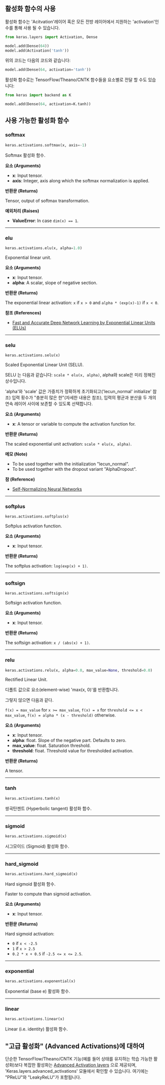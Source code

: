 
## 활성화 함수의 사용

활성화 함수는 'Acitvation'레이어 혹은 모든 전방 레이어에서 지원하는 'activation'인수를 통해 사용 될 수 있습니다. 

```python
from keras.layers import Activation, Dense

model.add(Dense(64))
model.add(Activation('tanh'))
```

위의 코드는 다음의 코드와 같습니다:

```python
model.add(Dense(64, activation='tanh'))
```

활성화 함수로는 TensorFlow/Theano/CNTK 함수들을 요소별로 전달 할 수도 있습니다:

```python
from keras import backend as K

model.add(Dense(64, activation=K.tanh))
```

## 사용 가능한 활성화 함수

### softmax


```python
keras.activations.softmax(x, axis=-1)
```


Softmax 활성화 함수.

__요소 (Arguments)__

- __x__: Input tensor.
- __axis__: Integer, axis along which the softmax normalization is applied.

__반환문 (Returns)__

Tensor, output of softmax transformation.

__예외처리 (Raises)__

- __ValueError__: In case `dim(x) == 1`.
    
----

### elu


```python
keras.activations.elu(x, alpha=1.0)
```


Exponential linear unit.

__요소 (Arguments)__

- __x__: Input tensor.
- __alpha__: A scalar, slope of negative section.

__반환문 (Returns)__

The exponential linear activation: `x` if `x > 0` and
`alpha * (exp(x)-1)` if `x < 0`.

__참조 (References)__

- [Fast and Accurate Deep Network Learning by Exponential
   Linear Units (ELUs)](https://arxiv.org/abs/1511.07289)
    
----

### selu


```python
keras.activations.selu(x)
```


Scaled Exponential Linear Unit (SELU).

SELU 는 다음과 같습니다: `scale * elu(x, alpha)`, alpha와 scale은
미리 정해진 상수입니다.

'alpha'와 'scale' 값은 가중치가 정확하게 초기화되고('lecun_normal' initialize' 참조) 
입력 횟수가 "충분히 많은 한"(자세한 내용은 참조), 입력의 평균과 분산을 두 개의 연속 
레이어 사이에 보존할 수 있도록 선택합니다.


__요소 (Arguments)__

- __x__: A tensor or variable to compute the activation function for.

__반환문 (Returns)__

   The scaled exponential unit activation: `scale * elu(x, alpha)`.

__메모 (Note)__

- To be used together with the initialization "lecun_normal".
- To be used together with the dropout variant "AlphaDropout".

__참 (Reference)__

- [Self-Normalizing Neural Networks](https://arxiv.org/abs/1706.02515)
    
----

### softplus


```python
keras.activations.softplus(x)
```


Softplus activation function.

__요소 (Arguments)__

- __x__: Input tensor.

__반환문 (Returns)__

The softplus activation: `log(exp(x) + 1)`.
    
----

### softsign


```python
keras.activations.softsign(x)
```


Softsign activation function.

__요소 (Arguments)__

- __x__: Input tensor.

__반환문 (Returns)__

The softsign activation: `x / (abs(x) + 1)`.
    
----

### relu


```python
keras.activations.relu(x, alpha=0.0, max_value=None, threshold=0.0)
```


Rectified Linear Unit.

디폴트 값으로 요소(element-wise) 'max(x, 0)'를 반환합니다.

그렇지 않으면 다음과 같다.

`f(x) = max_value` for `x >= max_value`,
`f(x) = x` for `threshold <= x < max_value`,
`f(x) = alpha * (x - threshold)` otherwise.

__요소 (Arguments)__

- __x__: Input tensor.
- __alpha__: float. Slope of the negative part. Defaults to zero.
- __max_value__: float. Saturation threshold.
- __threshold__: float. Threshold value for thresholded activation.

__반환문 (Returns)__

A tensor.
    
----

### tanh


```python
keras.activations.tanh(x)
```


쌍곡탄젠트 (Hyperbolic tangent) 활성화 함수.

----

### sigmoid


```python
keras.activations.sigmoid(x)
```


시그모이드 (Sigmoid) 활성화 함수.

----

### hard_sigmoid


```python
keras.activations.hard_sigmoid(x)
```


Hard sigmoid 활성화 함수.

Faster to compute than sigmoid activation.

__요소 (Arguments)__

- __x__: Input tensor.

__반환문 (Returns)__

Hard sigmoid activation:

- `0` if `x < -2.5`
- `1` if `x > 2.5`
- `0.2 * x + 0.5` if `-2.5 <= x <= 2.5`.

----

### exponential


```python
keras.activations.exponential(x)
```


Exponential (base e) 활성화 함수.

----

### linear


```python
keras.activations.linear(x)
```


Linear (i.e. identity) 활성화 함수.


## "고급 활성화" (Advanced Activations)에 대하여

단순한 TensorFlow/Theano/CNTK 기능(예를 들어 상태를 유지하는 학습 가능한 활성화)보다 복잡한 활성화는 [Advanced Activation layers](layers/advanced-activations.md) 으로 제공되며, 'Keras.layers.advanced_activations' 모듈에서 확인할 수 있습니다. 여기에는 "PReLU"와 "LeakyReLU"가 포함됩니다.
